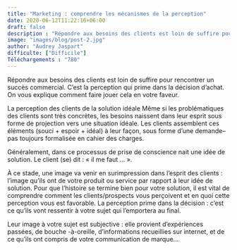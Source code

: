```yaml
---
title: "Marketing : comprendre les mécanismes de la perception"
date: 2020-06-12T11:22:16+06:00
draft: false
description : "Répondre aux besoins des clients est loin de suffire pour rencontrer un succès commercial. C’est la perception qui prime dans la décision d’achat."
image: "images/blog/post-2.jpg"
author: "Audrey Jaspart"
difficulte: ["Difficile"]
Téléchargements : "780"
---
```


Répondre aux besoins des clients est loin de suffire pour rencontrer un succès commercial. C’est la perception qui prime dans la décision d’achat. On vous explique comment faire jouer cela en votre faveur.

La perception des clients de la solution idéale
Même si les problématiques des clients sont très concrètes, les besoins naissent dans leur esprit sous forme de projection vers une situation idéale. Les clients assemblent ces éléments (souci + espoir + idéal) à leur façon, sous forme d’une demande– pas toujours formalisée en cahier des charges.

Généralement, dans ce processus de prise de conscience nait une idée de solution. Le client (se) dit : « il me faut … ».

À ce stade, une image va venir en surimpression dans l’esprit des clients : l’image qu’ils ont de votre produit ou service par rapport à leur idée de solution. Pour que l’histoire se termine bien pour votre solution, il est vital de comprendre comment les clients/prospects vous perçoivent et en quoi cette perception vous est favorable. La perception prime dans la décision : c’est ce qu’ils vont ressentir à votre sujet qui l’emportera au final.

Leur image à votre sujet est subjective : elle provient d’expériences passées, de bouche -à-oreille, d’informations recueillies sur internet, et de ce qu’ils ont compris de votre communication de marque...
